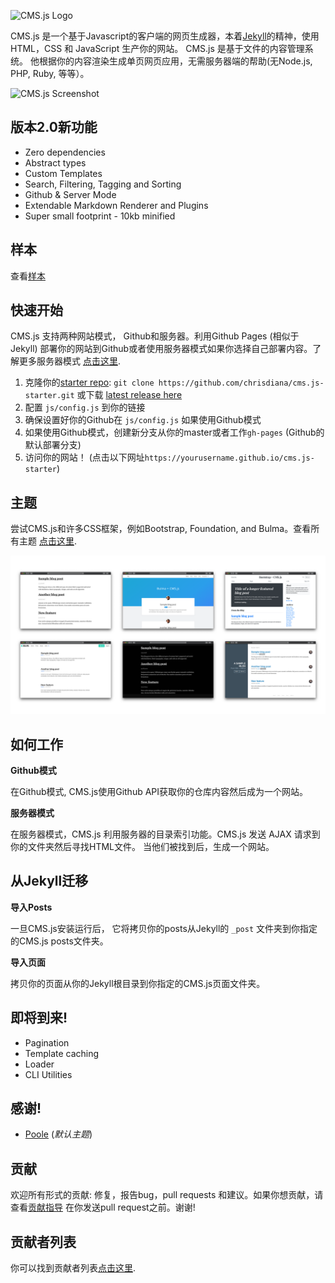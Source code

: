 ![CMS.js Logo](https://raw.githubusercontent.com/chrisdiana/cms.js/gh-pages/img/logo-md.png)

CMS.js 是一个基于Javascript的客户端的网页生成器，本着[Jekyll](https://github.com/jekyll/jekyll)的精神，使用HTML，CSS 和 JavaScript 生产你的网站。 CMS.js 是基于文件的内容管理系统。
他根据你的内容渲染生成单页网页应用，无需服务器端的帮助(无Node.js, PHP, Ruby, 等等）。

![CMS.js Screenshot](https://raw.githubusercontent.com/chrisdiana/cms.js/gh-pages/img/screenshot.png)

## 版本2.0新功能

* Zero dependencies
* Abstract types
* Custom Templates
* Search, Filtering, Tagging and Sorting
* Github & Server Mode
* Extendable Markdown Renderer and Plugins
* Super small footprint - 10kb minified


## 样本

查看[样本](http://chrisdiana.github.io/cms.js/demo)


## 快速开始

CMS.js 支持两种网站模式， Github和服务器。利用Github Pages (相似于Jekyll) 部署你的网站到Github或者使用服务器模式如果你选择自己部署内容。了解更多服务器模式 [点击这里](https://github.com/chrisdiana/cms.js/wiki/Server-Mode).

1. 克隆你的[starter repo](https://github.com/chrisdiana/cms.js-starter): `git clone https://github.com/chrisdiana/cms.js-starter.git` 或下载 [latest release here](https://github.com/chrisdiana/cms.js/releases/latest)
2. 配置 `js/config.js` 到你的链接
3. 确保设置好你的Github在 `js/config.js` 如果使用Github模式
4. 如果使用Github模式，创建新分支从你的master或者工作`gh-pages` (Github的默认部署分支)
5. 访问你的网站！ (点击以下网址`https://yourusername.github.io/cms.js-starter`)


## 主题

尝试CMS.js和许多CSS框架，例如Bootstrap, Foundation, and Bulma。查看所有主题 [点击这里](https://chrisdiana.github.io/cms.js-themes).

![CMS.js Themes](./img/themes.png)


## 如何工作

**Github模式**

在Github模式, CMS.js使用Github API获取你的仓库内容然后成为一个网站。

**服务器模式**

在服务器模式，CMS.js 利用服务器的目录索引功能。CMS.js 发送 AJAX 请求到你的文件夹然后寻找HTML文件。
当他们被找到后，生成一个网站。


## 从Jekyll迁移

**导入Posts**

一旦CMS.js安装运行后， 它将拷贝你的posts从Jekyll的 `_post` 文件夹到你指定的CMS.js posts文件夹。

**导入页面**

拷贝你的页面从你的Jekyll根目录到你指定的CMS.js页面文件夹。


## 即将到来!

* Pagination
* Template caching
* Loader
* CLI Utilities


## 感谢!

* [Poole](https://github.com/poole/poole) (*默认主题*)


## 贡献

欢迎所有形式的贡献: 修复，报告bug，pull requests 和建议。如果你想贡献，请查看[贡献指导](https://github.com/chrisdiana/cms.js/wiki/Contributing-Guide) 在你发送pull request之前。谢谢!


## 贡献者列表

你可以找到贡献者列表[点击这里](https://github.com/chrisdiana/cms.js/graphs/contributors).
